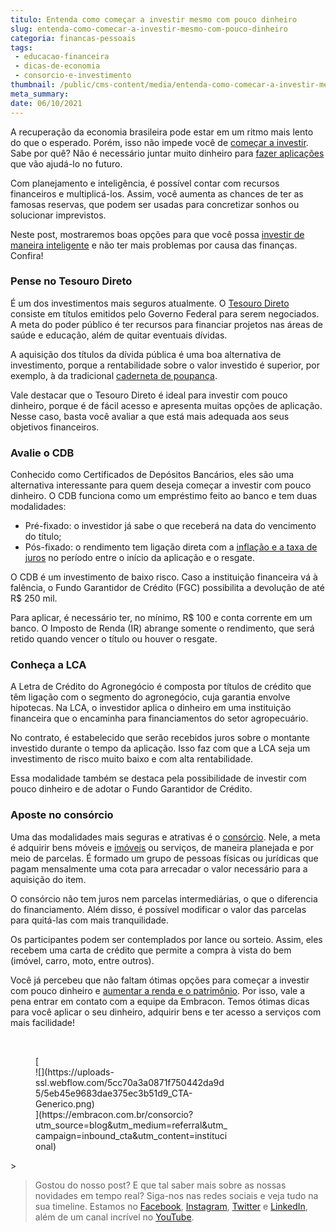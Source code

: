 ```yaml
---
titulo: Entenda como começar a investir mesmo com pouco dinheiro
slug: entenda-como-comecar-a-investir-mesmo-com-pouco-dinheiro
categoria: financas-pessoais
tags:
 - educacao-financeira
 - dicas-de-economia
 - consorcio-e-investimento
thumbnail: /public/cms-content/media/entenda-como-comecar-a-investir-mesmo-com-pouco-dinheiro.jpeg
meta_summary: 
date: 06/10/2021
---
```

A recuperação da economia brasileira pode estar em um ritmo mais lento do que o esperado. Porém, isso não impede você de [começar a investir](https://www.embracon.com.br/blog/entenda-como-comecar-a-investir-mesmo-com-pouco-dinheiro). Sabe por quê? Não é necessário juntar muito dinheiro para [fazer aplicações](https://www.embracon.com.br/conhecaoconsorcio/o-que-e-credito-pendente) que vão ajudá-lo no futuro.

Com planejamento e inteligência, é possível contar com recursos financeiros e multiplicá-los. Assim, você aumenta as chances de ter as famosas reservas, que podem ser usadas para concretizar sonhos ou solucionar imprevistos.

Neste post, mostraremos boas opções para que você possa [investir de maneira inteligente](https://www.embracon.com.br/blog/qual-o-melhor-investimento-para-r-50-r-500-ou-r-5000) e não ter mais problemas por causa das finanças. Confira!

### Pense no Tesouro Direto

É um dos investimentos mais seguros atualmente. O [Tesouro Direto](https://www.embracon.com.br/blog/tesouro-direto-guia-rapido-com-tudo-o-que-voce-precisa-saber) consiste em títulos emitidos pelo Governo Federal para serem negociados. A meta do poder público é ter recursos para financiar projetos nas áreas de saúde e educação, além de quitar eventuais dívidas.

A aquisição dos títulos da dívida pública é uma boa alternativa de investimento, porque a rentabilidade sobre o valor investido é superior, por exemplo, à da tradicional [caderneta de poupança](https://www.embracon.com.br/blog/consorcio-ou-poupanca-quais-sao-as-diferencas-e-como-escolher).

Vale destacar que o Tesouro Direto é ideal para investir com pouco dinheiro, porque é de fácil acesso e apresenta muitas opções de aplicação. Nesse caso, basta você avaliar a que está mais adequada aos seus objetivos financeiros.

### Avalie o CDB

Conhecido como Certificados de Depósitos Bancários, eles são uma alternativa interessante para quem deseja começar a investir com pouco dinheiro. O CDB funciona como um empréstimo feito ao banco e tem duas modalidades:

- Pré-fixado: o investidor já sabe o que receberá na data do vencimento do título;
- Pós-fixado: o rendimento tem ligação direta com a [inflação e a taxa de juros](https://www.embracon.com.br/blog/entenda-a-importancia-da-taxa-selic-e-da-inflacao) no período entre o início da aplicação e o resgate.

O CDB é um investimento de baixo risco. Caso a instituição financeira vá à falência, o Fundo Garantidor de Crédito (FGC) possibilita a devolução de até R$ 250 mil.

Para aplicar, é necessário ter, no mínimo, R$ 100 e conta corrente em um banco. O Imposto de Renda (IR) abrange somente o rendimento, que será retido quando vencer o título ou houver o resgate.

### Conheça a LCA

A Letra de Crédito do Agronegócio é composta por títulos de crédito que têm ligação com o segmento do agronegócio, cuja garantia envolve hipotecas. Na LCA, o investidor aplica o dinheiro em uma instituição financeira que o encaminha para financiamentos do setor agropecuário.

No contrato, é estabelecido que serão recebidos juros sobre o montante investido durante o tempo da aplicação. Isso faz com que a LCA seja um investimento de risco muito baixo e com alta rentabilidade.

Essa modalidade também se destaca pela possibilidade de investir com pouco dinheiro e de adotar o Fundo Garantidor de Crédito.

### Aposte no consórcio

Uma das modalidades mais seguras e atrativas é o [consórcio](https://www.embracon.com.br/blog/9-duvidas-mais-comuns-sobre-consorcio). Nele, a meta é adquirir bens móveis e [imóveis](https://www.embracon.com.br/consorcio-de-imoveis) ou serviços, de maneira planejada e por meio de parcelas. É formado um grupo de pessoas físicas ou jurídicas que pagam mensalmente uma cota para arrecadar o valor necessário para a aquisição do item.

O consórcio não tem juros nem parcelas intermediárias, o que o diferencia do financiamento. Além disso, é possível modificar o valor das parcelas para quitá-las com mais tranquilidade.

Os participantes podem ser contemplados por lance ou sorteio. Assim, eles recebem uma carta de crédito que permite a compra à vista do bem (imóvel, carro, moto, entre outros).

Você já percebeu que não faltam ótimas opções para começar a investir com pouco dinheiro e [aumentar a renda e o patrimônio](https://www.embracon.com.br/blog/e-possivel-aumentar-o-patrimonio-saiba-aqui). Por isso, vale a pena entrar em contato com a equipe da Embracon. Temos ótimas dicas para você aplicar o seu dinheiro, adquirir bens e ter acesso a serviços com mais facilidade!

‍

<figure class="w-richtext-figure-type-image w-richtext-align-center" style="max-width:310px">[<div>![](https://uploads-ssl.webflow.com/5cc70a3a0871f750442da9d5/5eb45e9683dae375ec3b51d9_CTA-Generico.png)</div>](https://embracon.com.br/consorcio?utm_source=blog&utm_medium=referral&utm_campaign=inbound_cta&utm_content=institucional)</figure>> ‍

> Gostou do nosso post? E que tal saber mais sobre as nossas novidades em tempo real? Siga-nos nas redes sociais e veja tudo na sua timeline. Estamos no [Facebook](https://www.facebook.com/embracon/), [Instagram](https://www.instagram.com/embraconoficial/), [Twitter](https://twitter.com/embracon) e [LinkedIn](https://www.linkedin.com/company/1018875/), além de um canal incrível no [YouTube](https://www.youtube.com/channel/UCL-Y0mv9zc73Iek48NLUBzQ).
